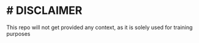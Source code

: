 # # DISCLAIMER

This repo will not get provided any context, as it is solely used for training purposes

